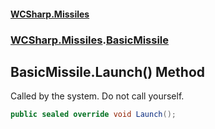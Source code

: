 #### [WCSharp.Missiles](index.md 'index')
### [WCSharp.Missiles](WCSharp.Missiles.md 'WCSharp.Missiles').[BasicMissile](WCSharp.Missiles.BasicMissile.md 'WCSharp.Missiles.BasicMissile')

## BasicMissile.Launch() Method

Called by the system. Do not call yourself.

```csharp
public sealed override void Launch();
```